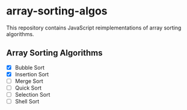# array-sorting-algos

This repository contains JavaScript reimplementations of array sorting algorithms.


## Array Sorting Algorithms
- [x] Bubble Sort
- [x] Insertion Sort
- [ ] Merge Sort
- [ ] Quick Sort
- [ ] Selection Sort
- [ ] Shell Sort
